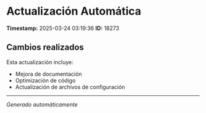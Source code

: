 # Actualización Automática

**Timestamp:** 2025-03-24 03:19:36
**ID:** 18273

## Cambios realizados

Esta actualización incluye:
- Mejora de documentación
- Optimización de código
- Actualización de archivos de configuración

---
*Generado automáticamente*
